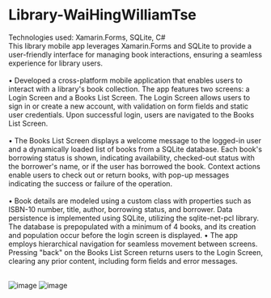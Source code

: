 # Library-WaiHingWilliamTse
Technologies used: Xamarin.Forms, SQLite, C#\
This library mobile app leverages Xamarin.Forms and SQLite to provide a user-friendly interface for managing book interactions, ensuring a seamless experience for library users.<br><br>
• Developed a cross-platform mobile application that enables users to interact with a library's book collection. The app features two screens: a Login Screen and a Books List Screen. The Login Screen allows users to sign in or create a new account, with validation on form fields and static user credentials. Upon successful login, users are navigated to the Books List Screen.<br><br>
• The Books List Screen displays a welcome message to the logged-in user and a dynamically loaded list of books from a SQLite database. Each book's borrowing status is shown, indicating availability, checked-out status with the borrower's name, or if the user has borrowed the book. Context actions enable users to check out or return books, with pop-up messages indicating the success or failure of the operation.<br><br>
• Book details are modeled using a custom class with properties such as ISBN-10 number, title, author, borrowing status, and borrower. Data persistence is implemented using SQLite, utilizing the sqlite-net-pcl library. The database is prepopulated with a minimum of 4 books, and its creation and population occur before the login screen is displayed.
• The app employs hierarchical navigation for seamless movement between screens. Pressing "back" on the Books List Screen returns users to the Login Screen, clearing any prior content, including form fields and error messages.<br><br>

![image](https://github.com/wtse1225/Library-Mobile-App/assets/105259859/9dc53f80-e467-463b-bcaa-a8f860695e28) 
![image](https://github.com/wtse1225/Library-Mobile-App/assets/105259859/ddae1fc5-60fc-426a-acab-5b1cd8b2db50)

